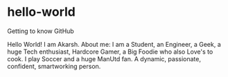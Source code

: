 # hello-world
Getting to know GitHub

  Hello World! I am Akarsh.
  About me:
      I am a Student, an Engineer, a Geek, a huge Tech enthusiast, Hardcore Gamer, a Big Foodie who also Love's to cook. 
  I play Soccer and a huge ManUtd fan. A dynamic, passionate, confident, smartworking person.
